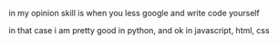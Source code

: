in my opinion skill is when you less google and write code yourself 

in that case i am pretty good in python, and ok in javascript, html, css
